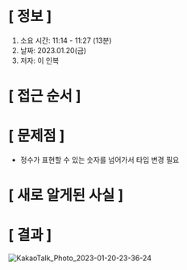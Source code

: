 # **[ 정보 ]**
1. 소요 시간: 11:14 - 11:27 (13분)
2. 날짜: 2023.01.20(금)
3. 저자: 이 인복

# **[ 접근 순서 ]**

# **[ 문제점 ]**
- 정수가 표현할 수 있는 숫자를 넘어가서 타입 변경 필요

# **[ 새로 알게된 사실 ]**

# **[ 결과 ]**
![KakaoTalk_Photo_2023-01-20-23-36-24](https://user-images.githubusercontent.com/59809278/213724934-a1f02e67-1c6d-4b0e-8db0-2919ea37a80f.png)




         
